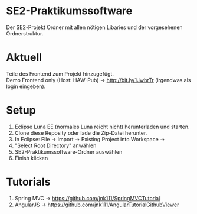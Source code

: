 # SE2-Praktikumssoftware

Der SE2-Projekt Ordner mit allen nötigen Libaries und der vorgesehenen Ordnerstruktur.

Aktuell
=======
Teile des Frontend zum Projekt hinzugefügt. <br />
Demo Frontend only (Host: HAW-Pub) -> http://bit.ly/1JwbrTr (irgendwas als login eingeben).

Setup
=====
1.  Eclipse Luna EE (normales Luna reicht nicht) herunterladen und starten.
2.  Clone diese Reposity oder lade die Zip-Datei herunter.
3.  In Eclipse: File -> Import -> Existing Project into Workspace -> 
4.  "Select Root Directory" anwählen
5.  SE2-Praktikumssoftware-Ordner auswählen
6.  Finish klicken

Tutorials
=========
1.  Spring MVC -> https://github.com/jnk111/SpringMVCTutorial
2.  AngularJS -> https://github.com/jnk111/AngularTutorialGithubViewer

